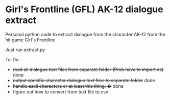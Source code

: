 # Girl's Frontline (GFL) AK-12 dialogue extract
Personal python code to extract dialogue from the character AK-12 from the hit game Girl's Frontline

Just run extract.py

To-Do:
- ~~read all dialogue text files from separate folder (Prob have to import os)~~ done
- ~~output specific character dialogue text files to separate folder~~ done
- ~~handle ascii characters or at least this thing: �~~ done
- figure out how to convert from text file to csv
